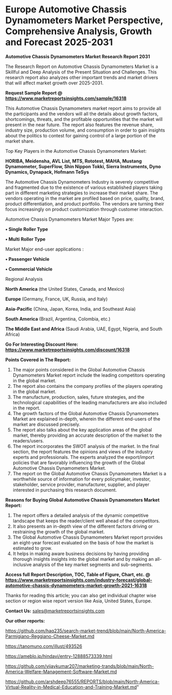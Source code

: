 # Europe Automotive Chassis Dynamometers Market Perspective, Comprehensive Analysis, Growth and Forecast 2025-2031

<strong>Automotive Chassis Dynamometers Market Research Report 2031</strong>

The Research Report on Automotive Chassis Dynamometers Market is a Skillful and Deep Analysis of the Present Situation and Challenges. This research report also analyzes other important trends and market drivers that will affect market growth over 2025-2031.

<strong>Request Sample Report @ <a href=https://www.marketreportsinsights.com/sample/16318>https://www.marketreportsinsights.com/sample/16318</a></strong>

This Automotive Chassis Dynamometers market report aims to provide all the participants and the vendors will all the details about growth factors, shortcomings, threats, and the profitable opportunities that the market will present in the near future. The report also features the revenue share, industry size, production volume, and consumption in order to gain insights about the politics to contest for gaining control of a large portion of the market share.

Top Key Players in the Automotive Chassis Dynamometers Market:

<strong>HORIBA, Meidensha, AVL List, MTS, Rototest, MAHA, Mustang Dynamometer, SuperFlow, Shin Nippon Tokki, Sierra Instruments, Dyno Dynamics, Dynapack, Hofmann TeSys</strong>

The Automotive Chassis Dynamometers Industry is severely competitive and fragmented due to the existence of various established players taking part in different marketing strategies to increase their market share. The vendors operating in the market are profiled based on price, quality, brand, product differentiation, and product portfolio. The vendors are turning their focus increasingly on product customization through customer interaction.

Automotive Chassis Dynamometers Market Major Types are:

<strong>• Single Roller Type

• Multi Roller Type</strong>

Market Major end-user applications :

<strong>• Passenger Vehicle

• Commercial Vehicle</strong>

Regional Analysis

</u><strong><b>North America</b></strong> (the United States, Canada, and Mexico)

<strong><b>Europe </b></strong>(Germany, France, UK, Russia, and Italy)

<strong><b>Asia-Pacific</b></strong> (China, Japan, Korea, India, and Southeast Asia)

<strong><b>South America</b></strong> (Brazil, Argentina, Colombia, etc.)

<strong><b>The Middle East and Africa</b></strong> (Saudi Arabia, UAE, Egypt, Nigeria, and South Africa)

<strong>Go For Interesting Discount Here: <a href=https://www.marketreportsinsights.com/discount/16318>https://www.marketreportsinsights.com/discount/16318</a></strong>

<strong>Points Covered in The Report:</strong>
<ol>
  <li>The major points considered in the Global Automotive Chassis Dynamometers Market report include the leading competitors operating in the global market.</li>
  <li>The report also contains the company profiles of the players operating in the global market.</li>
  <li>The manufacture, production, sales, future strategies, and the technological capabilities of the leading manufacturers are also included in the report.</li>
  <li>The growth factors of the Global Automotive Chassis Dynamometers Market are explained in-depth, wherein the different end-users of the market are discussed precisely.</li>
  <li>The report also talks about the key application areas of the global market, thereby providing an accurate description of the market to the readers/users.</li>
  <li>The report incorporates the SWOT analysis of the market. In the final section, the report features the opinions and views of the industry experts and professionals. The experts analyzed the export/import policies that are favorably influencing the growth of the Global Automotive Chassis Dynamometers Market.</li>
  <li>The report on the Global Automotive Chassis Dynamometers Market is a worthwhile source of information for every policymaker, investor, stakeholder, service provider, manufacturer, supplier, and player interested in purchasing this research document.</li>
</ol>
<strong>Reasons for Buying Global Automotive Chassis Dynamometers Market Report:</strong>

<ol>
  <li>The report offers a detailed analysis of the dynamic competitive landscape that keeps the reader/client well ahead of the competitors.</li>
  <li>It also presents an in-depth view of the different factors driving or restraining the growth of the global market.</li>
  <li>The Global Automotive Chassis Dynamometers Market report provides an eight-year forecast evaluated on the basis of how the market is estimated to grow.</li>
  <li>It helps in making aware business decisions by having providing thorough insights insights into the global market and by making an all-inclusive analysis of the key market segments and sub-segments.</li>
</ol>
<strong>Access full Report Description, TOC, Table of Figure, Chart, etc. @ <a href=https://www.marketreportsinsights.com/industry-forecast/global-automotive-chassis-dynamometers-market-growth-2021-16318>https://www.marketreportsinsights.com/industry-forecast/global-automotive-chassis-dynamometers-market-growth-2021-16318</a></strong>


Thanks for reading this article; you can also get individual chapter wise section or region wise report version like Asia, United States, Europe.

<strong>Contact Us:</strong>
sales@marketreportsinsights.com

<strong>Our other reports:</strong>

<a href=https://github.com/haq235/search-market-trend/blob/main/North-America-Parmigiano-Reggiano-Cheese-Market.md>https://github.com/haq235/search-market-trend/blob/main/North-America-Parmigiano-Reggiano-Cheese-Market.md</a>

<a href=https://tanomuno.com/illust/493526>https://tanomuno.com/illust/493526</a>

<a href=https://ameblo.jp/hindavi/entry-12888573339.html>https://ameblo.jp/hindavi/entry-12888573339.html</a>

<a href=https://github.com/vijaykumar207/marketing-trands/blob/main/North-America-Welfare-Management-Software-Market.md>https://github.com/vijaykumar207/marketing-trands/blob/main/North-America-Welfare-Management-Software-Market.md</a>

<a href=https://github.com/arshdeep76555/REPORTS/blob/main/North-America-Virtual-Reality-in-Medical-Education-and-Training-Market.md>https://github.com/arshdeep76555/REPORTS/blob/main/North-America-Virtual-Reality-in-Medical-Education-and-Training-Market.md</a>"
